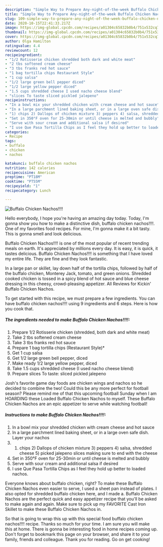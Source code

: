 ```yaml
---
description: "Simple Way to Prepare Any-night-of-the-week Buffalo Chicken Nachos!!!!"
title: "Simple Way to Prepare Any-night-of-the-week Buffalo Chicken Nachos!!!!"
slug: 109-simple-way-to-prepare-any-night-of-the-week-buffalo-chicken-nachos
date: 2020-10-15T22:41:33.217Z
image: https://img-global.cpcdn.com/recipes/a01304c65832b0b4/751x532cq70/buffalo-chicken-nachos-recipe-main-photo.jpg
thumbnail: https://img-global.cpcdn.com/recipes/a01304c65832b0b4/751x532cq70/buffalo-chicken-nachos-recipe-main-photo.jpg
cover: https://img-global.cpcdn.com/recipes/a01304c65832b0b4/751x532cq70/buffalo-chicken-nachos-recipe-main-photo.jpg
author: Olga Hamilton
ratingvalue: 4.4
reviewcount: 12
recipeingredient:
- "1/2 Rotisserie chicken shredded both dark and white meat"
- "2 tbs softened cream cheese"
- "3 tbs franks red hot sauce"
- "1 bag tortilla chips Restaurant Style"
- "1 cup salsa"
- "1/2 large green bell pepper diced"
- "1/2 large yellow pepper diced"
- "1.5 cups shredded cheese I used nacho cheese blend"
- "slices To taste sliced pickled jalepeno"
recipeinstructions:
- "In a bowl mix your shredded chicken with cream cheese and hot sauce"
- "In a large parchment lined baking sheet, or in a large oven safe dish. Layer your nachos"
- "1) chips 2) Dallops of chicken mixture 3) peppers 4) salsa, shredded cheese 5) picked jalepeno slices making sure to end with the cheese"
- "Set in 350°F oven for 25-30min or until cheese is melted and bubbly"
- "Serve with sour cream and additional salsa if desired"
- "I use Que Pasa Tortilla Chips as I feel they hold up better to loaded nachos."
categories:
- Recipe
tags:
- buffalo
- chicken
- nachos

katakunci: buffalo chicken nachos 
nutrition: 142 calories
recipecuisine: American
preptime: "PT18M"
cooktime: "PT55M"
recipeyield: "1"
recipecategory: Lunch

---
```



![Buffalo Chicken Nachos!!!!](https://img-global.cpcdn.com/recipes/a01304c65832b0b4/751x532cq70/buffalo-chicken-nachos-recipe-main-photo.jpg)

Hello everybody, I hope you're having an amazing day today. Today, I'm gonna show you how to make a distinctive dish, buffalo chicken nachos!!!!. One of my favorites food recipes. For mine, I'm gonna make it a bit tasty. This is gonna smell and look delicious.

Buffalo Chicken Nachos!!!! is one of the most popular of recent trending meals on earth. It's appreciated by millions every day. It is easy, it is quick, it tastes delicious. Buffalo Chicken Nachos!!!! is something that I have loved my entire life. They are fine and they look fantastic.

In a large pan or skillet, lay down half of the tortilla chips, followed by half of the buffalo chicken, Monterey Jack, tomato, and green onions. Shredded cooked chicken is tossed in a spicy blend of hot sauce and blue cheese dressing in this cheesy, crowd-pleasing appetizer. All Reviews for Kickin&#39; Buffalo Chicken Nachos.


To get started with this recipe, we must prepare a few ingredients. You can have buffalo chicken nachos!!!! using 9 ingredients and 6 steps. Here is how you cook that.

<!--inarticleads1-->

##### The ingredients needed to make Buffalo Chicken Nachos!!!!:

1. Prepare 1/2 Rotisserie chicken (shredded, both dark and white meat)
1. Take 2 tbs softened cream cheese
1. Take 3 tbs franks red hot sauce
1. Prepare 1 bag tortilla chips (Restaurant Style)*
1. Get 1 cup salsa
1. Get 1/2 large green bell pepper, diced
1. Make ready 1/2 large yellow pepper, diced
1. Take 1.5 cups shredded cheese (I used nacho cheese blend)
1. Prepare slices To taste: sliced pickled jalepeno


Josh&#39;s favorite game day foods are chicken wings and nachos so he decided to combine the two! Could this be any more perfect for football season? Please remind me of that this upcoming football Sunday when I am HOARDING these Loaded Buffalo Chicken Nachos to myself. These Buffalo Chicken Nachos are an epic appetizer to serve while watching football! 

<!--inarticleads2-->

##### Instructions to make Buffalo Chicken Nachos!!!!:

1. In a bowl mix your shredded chicken with cream cheese and hot sauce
1. In a large parchment lined baking sheet, or in a large oven safe dish. Layer your nachos
1. 1) chips 2) Dallops of chicken mixture 3) peppers 4) salsa, shredded cheese 5) picked jalepeno slices making sure to end with the cheese
1. Set in 350°F oven for 25-30min or until cheese is melted and bubbly
1. Serve with sour cream and additional salsa if desired
1. I use Que Pasa Tortilla Chips as I feel they hold up better to loaded nachos.


Everyone knows about buffalo chicken, right? To make these Buffalo Chicken Nachos even easier to serve, I used a sheet pan instead of plates. I also opted for shredded buffalo chicken here, and I made a. Buffalo Chicken Nachos are the perfect quick and easy appetizer recipe that you&#39;ll be asked to make again and again. Make sure to pick up my FAVORITE Cast Iron Skillet to make these Buffalo Chicken Nachos in. 

So that is going to wrap this up with this special food buffalo chicken nachos!!!! recipe. Thanks so much for your time. I am sure you will make this at home. There is gonna be interesting food in home recipes coming up. Don't forget to bookmark this page on your browser, and share it to your family, friends and colleague. Thank you for reading. Go on get cooking!
